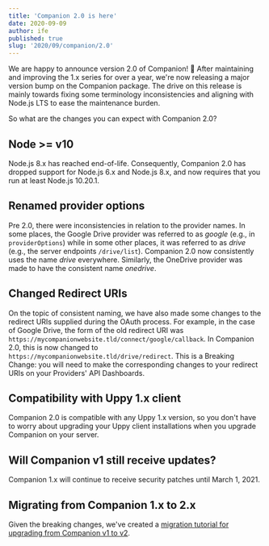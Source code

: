 ```yaml
---
title: 'Companion 2.0 is here'
date: 2020-09-09
author: ife
published: true
slug: '2020/09/companion/2.0'
---
```


We are happy to announce version 2.0 of Companion! 🎉 After maintaining and
improving the 1.x series for over a year, we're now releasing a major version
bump on the Companion package. The drive on this release is mainly towards
fixing some terminology inconsistencies and aligning with Node.js LTS to ease
the maintenance burden.

<!--truncate-->

So what are the changes you can expect with Companion 2.0?

## Node >= v10

Node.js 8.x has reached end-of-life. Consequently, Companion 2.0 has dropped
support for Node.js 6.x and Node.js 8.x, and now requires that you run at least
Node.js 10.20.1.

## Renamed provider options

Pre 2.0, there were inconsistencies in relation to the provider names. In some
places, the Google Drive provider was referred to as _google_ (e.g., in
`providerOptions`) while in some other places, it was referred to as _drive_
(e.g., the server endpoints `/drive/list`). Companion 2.0 now consistently uses
the name _drive_ everywhere. Similarly, the OneDrive provider was made to have
the consistent name _onedrive_.

## Changed Redirect URIs

On the topic of consistent naming, we have also made some changes to the
redirect URIs supplied during the OAuth process. For example, in the case of
Google Drive, the form of the old redirect URI was
`https://mycompanionwebsite.tld/connect/google/callback`. In Companion 2.0, this
is now changed to `https://mycompanionwebsite.tld/drive/redirect`. This is a
Breaking Change: you will need to make the corresponding changes to your
redirect URIs on your Providers' API Dashboards.

## Compatibility with Uppy 1.x client

Companion 2.0 is compatible with any Uppy 1.x version, so you don't have to
worry about upgrading your Uppy client installations when you upgrade Companion
on your server.

## Will Companion v1 still receive updates?

Companion 1.x will continue to receive security patches until March 1, 2021.

## Migrating from Companion 1.x to 2.x

Given the breaking changes, we've created a
[migration tutorial for upgrading from Companion v1 to v2](https://uppy.io/docs/companion/#Migrating-v1-to-v2).
